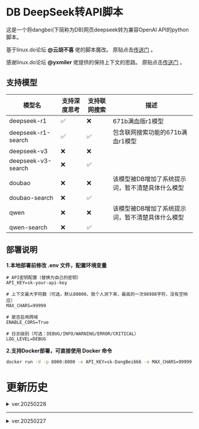 # DB DeepSeek转API脚本

这是一个将dangbei(下简称为DB)网页deepseek转为兼容OpenAI API的python脚本。

基于linux.do论坛 **@云胡不喜** 佬的脚本魔改。
原贴点击[传送门](https://linux.do/t/topic/444507) 。

感谢linux.do论坛 **@yxmiler** 佬提供的保持上下文的思路。
原贴点击[传送门](https://linux.do/t/topic/457926/15?u=jiongjiong_jojo) 。

## 支持模型

| 模型名                | 支持深度思考 | 支持联网搜索 | 描述                        |
|--------------------|--------|--------|---------------------------|
| deepseek-r1        | ✅      | ❌      | 671b满血版r1模型               |
| deepseek-r1-search | ✅      | ✅      | 包含联网搜索功能的671b满血r1模型       |
| deepseek-v3        | ❌      | ❌      |                           |
| deepseek-v3-search | ❌      | ✅      |                           |
| doubao             | ❌      | ❌      | 该模型被DB增加了系统提示词，暂不清楚具体什么模型 |
| doubao-search      | ❌      | ✅      |                           |
| qwen               | ❌      | ❌      | 该模型被DB增加了系统提示词，暂不清楚具体什么模型 |
| qwen-search        | ❌      | ✅      |                           |

## 部署说明

**1.本地部署前修改 .env 文件，配置环境变量**

```plaintext
# API密钥配置（替换为自己的密钥）
API_KEY=sk-your-api-key

# 上下文最大字符数（可选，默认80000，我个人测下来，最高的一次98988字符，没有空响应）
MAX_CHARS=99999

# 是否启用跨域
ENABLE_CORS=True

# 日志级别（可选：DEBUG/INFO/WARNING/ERROR/CRITICAL）
LOG_LEVEL=DEBUG
```

**2.支持Docker部署，可直接使用 Docker 命令**

```bash
docker run -d -p 8000:8000 -e API_KEY=sk-DangBei666 -e MAX_CHARS=99999  -eENABLE_CORS=True -e LOG_LEVEL=INFO --name dangbei2api jiongjiong/dangbei2api:latest
```

# 更新历史

<details>
<summary> ver.20250228</summary>

---

- **优化显示效果**
    - 修改新闻等`card内容`展示方式为表格
- **优化上下文管理**
    - 支持`主动截断`上下文
    - 仅处理user和assistant的内容，保留其他内容，可通过变量配置

---

</details>

---

<details>
<summary> ver.20250227</summary>

---

- **优化联网搜索**
    - deepseek-r1 模型：`deepseek-r1`
    - deepseek-r1 模型，支持搜索功能：`deepseek-r1-search`
    - deepseek-v3 模型：`deepseek-v3`
    - deepseek-v3 模型，支持搜索功能：`deepseek-v3-search`
- **新增功能**
    - 添加`CORS配置`开关
- **功能调整**
    - 移除主动发送`清除上下文`内容的功能
    - 更新`requirements`文件
- **功能调整**
    - 修复`上下文关联失败`问题
    - 修复`签名验证失败`问题
    - 修复`新闻或带 URL 的内容无法解析`问题
    - 将日志长内容换行输出`修改为单行输出`

---

</details>
